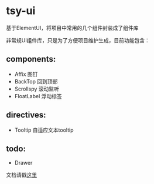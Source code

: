 # tsy-ui
基于ElementUI，将项目中常用的几个组件封装成了组件库

非常规UI组件库，只是为了方便项目维护生成，目前功能包含：

## components:
- Affix 图钉
- BackTop 回到顶部
- Scrollspy 滚动监听
- FloatLabel 浮动标签

## directives:
- Tooltip 自适应文本tooltip

## todo:

- Drawer

文档请戳[这里](http://45.77.229.221/quick-start)
